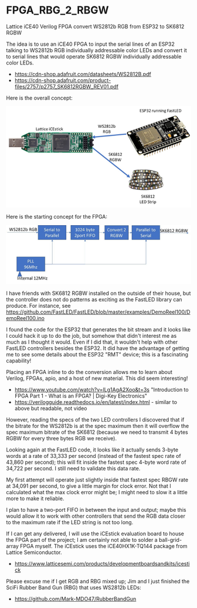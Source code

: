 # FPGA_RBG_2_RBGW
Lattice iCE40 Verilog FPGA convert WS2812b RGB from ESP32 to SK6812 RGBW

The idea is to use an iCE40 FPGA to input the serial lines of an ESP32 talking to WS2812b RGB individually addressable color LEDs and convert it to serial lines that would operate SK6812 RGBW individually addressable color LEDs.
* https://cdn-shop.adafruit.com/datasheets/WS2812B.pdf
* https://cdn-shop.adafruit.com/product-files/2757/p2757_SK6812RGBW_REV01.pdf

Here is the overall concept:

![alt text](https://github.com/Mark-MDO47/FPGA_RBG_2_RBGW/blob/master/images/Concept_649x351.jpg "Overall Concept for FPGA_RBT_2_RBGW")

Here is the starting concept for the FPGA:

![alt text](https://github.com/Mark-MDO47/FPGA_RBG_2_RBGW/blob/master/images/Concept_FPGA_578x184.jpg "FPGA Concept for FPGA_RBT_2_RBGW")

I have friends with SK6812 RGBW installed on the outside of their house, but the controller does not do patterns as exciting as the FastLED library can produce. For instance, see https://github.com/FastLED/FastLED/blob/master/examples/DemoReel100/DemoReel100.ino

I found the code for the ESP32 that generates the bit stream and it looks like I could hack it up to do the job, but somehow that didn't interest me as much as I thought it would. Even if I did that, it wouldn't help with other FastLED controllers besides the ESP32. It did have the advantage of getting me to see some details about the ESP32 "RMT" device; this is a fascinating capability!

Placing an FPGA inline to do the conversion allows me to learn about Verilog, FPGAs, apio, and a host of new material. This did seem interesting!
* https://www.youtube.com/watch?v=lLg1AgA2Xoo&t=3s "Introduction to FPGA Part 1 - What is an FPGA? | Digi-Key Electronics"
* https://verilogguide.readthedocs.io/en/latest/index.html - similar to above but readable, not video 

However, reading the specs of the two LED controllers I discovered that if the bitrate for the WS2812b is at the spec maximum then it will overflow the spec maximum bitrate of the SK6812 (because we need to transmit 4 bytes RGBW for every three bytes RGB we receive).

Looking again at the FastLED code, it looks like it actually sends 3-byte words at a rate of 33,333 per second (instead of the fastest spec rate of 43,860 per second); this will fit inside the fastest spec 4-byte word rate of 34,722 per second. I still need to validate this data rate.

My first attempt will operate just slightly inside that fastest spec RBGW rate at 34,091 per second, to give a little margin for clock error. Not that I calculated what the max clock error might be; I might need to slow it a little more to make it reliable.

I plan to have a two-port FIFO in between the input and output; maybe this would allow it to work with other controllers that send the RGB data closer to the maximum rate if the LED string is not too long.

If I can get any delivered, I will use the iCEstick evaluation board to house the FPGA part of the project; I am certainly not able to solder a ball-grid-array FPGA myself. The iCEstick uses the iCE40HX1K-TQ144 package from Lattice Semiconductor.
* https://www.latticesemi.com/products/developmentboardsandkits/icestick

Please excuse me if I get RGB and RBG mixed up; Jim and I just finished the SciFi Rubber Band Gun (RBG) that uses WS2812b LEDs:
* https://github.com/Mark-MDO47/RubberBandGun
